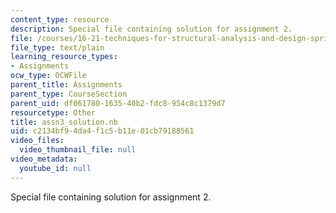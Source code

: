 ```yaml
---
content_type: resource
description: Special file containing solution for assignment 2.
file: /courses/16-21-techniques-for-structural-analysis-and-design-spring-2005/c2134bf94da4f1c5b11e01cb79188561_assn3_solution.nb
file_type: text/plain
learning_resource_types:
- Assignments
ocw_type: OCWFile
parent_title: Assignments
parent_type: CourseSection
parent_uid: df061780-1635-40b2-fdc8-954c8c1379d7
resourcetype: Other
title: assn3_solution.nb
uid: c2134bf9-4da4-f1c5-b11e-01cb79188561
video_files:
  video_thumbnail_file: null
video_metadata:
  youtube_id: null
---
```

Special file containing solution for assignment 2.

